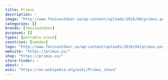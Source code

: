 ```yaml
---
title: Primus
description: ~
image: "http://www.fenixoutdoor.se/wp-content/uploads/2016/04/primus.png"
categories: []
brands: [fenixoutdoor]
purposes: []
types: [portable-stove]
countries: [sweden]
logo: "http://www.fenixoutdoor.se/wp-content/uploads/2016/04/primus.png"
website: "https://primus.us/"
shop: "https://primus.us/"
store-finder: ~
about: ~
wiki: "https://en.wikipedia.org/wiki/Primus_stove"
---
```

